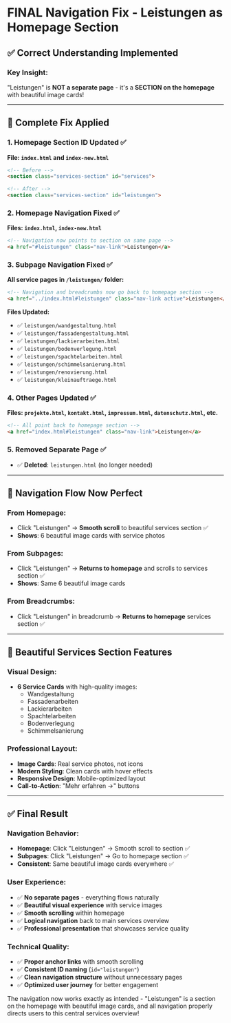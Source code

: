 # FINAL Navigation Fix - Leistungen as Homepage Section

## ✅ **Correct Understanding Implemented**

### **Key Insight:**
"Leistungen" is **NOT a separate page** - it's a **SECTION on the homepage** with beautiful image cards!

---

## 🔧 **Complete Fix Applied**

### **1. Homepage Section ID Updated** ✅
**File: `index.html` and `index-new.html`**
```html
<!-- Before -->
<section class="services-section" id="services">

<!-- After -->
<section class="services-section" id="leistungen">
```

### **2. Homepage Navigation Fixed** ✅
**Files: `index.html`, `index-new.html`**
```html
<!-- Navigation now points to section on same page -->
<a href="#leistungen" class="nav-link">Leistungen</a>
```

### **3. Subpage Navigation Fixed** ✅
**All service pages in `/leistungen/` folder:**
```html
<!-- Navigation and breadcrumbs now go back to homepage section -->
<a href="../index.html#leistungen" class="nav-link active">Leistungen</a>
```

**Files Updated:**
- ✅ `leistungen/wandgestaltung.html`
- ✅ `leistungen/fassadengestaltung.html`
- ✅ `leistungen/lackierarbeiten.html`
- ✅ `leistungen/bodenverlegung.html`
- ✅ `leistungen/spachtelarbeiten.html`
- ✅ `leistungen/schimmelsanierung.html`
- ✅ `leistungen/renovierung.html`
- ✅ `leistungen/kleinauftraege.html`

### **4. Other Pages Updated** ✅
**Files: `projekte.html`, `kontakt.html`, `impressum.html`, `datenschutz.html`, etc.**
```html
<!-- All point back to homepage section -->
<a href="index.html#leistungen" class="nav-link">Leistungen</a>
```

### **5. Removed Separate Page** ✅
- ✅ **Deleted**: `leistungen.html` (no longer needed)

---

## 🎯 **Navigation Flow Now Perfect**

### **From Homepage:**
- Click "Leistungen" → **Smooth scroll** to beautiful services section ✅
- **Shows**: 6 beautiful image cards with service photos

### **From Subpages:**
- Click "Leistungen" → **Returns to homepage** and scrolls to services section ✅  
- **Shows**: Same 6 beautiful image cards

### **From Breadcrumbs:**
- Click "Leistungen" in breadcrumb → **Returns to homepage** services section ✅

---

## 🎨 **Beautiful Services Section Features**

### **Visual Design:**
- **6 Service Cards** with high-quality images:
  - Wandgestaltung
  - Fassadenarbeiten  
  - Lackierarbeiten
  - Spachtelarbeiten
  - Bodenverlegung
  - Schimmelsanierung

### **Professional Layout:**
- **Image Cards**: Real service photos, not icons
- **Modern Styling**: Clean cards with hover effects
- **Responsive Design**: Mobile-optimized layout
- **Call-to-Action**: "Mehr erfahren →" buttons

---

## ✅ **Final Result**

### **Navigation Behavior:**
- **Homepage**: Click "Leistungen" → Smooth scroll to section ✅
- **Subpages**: Click "Leistungen" → Go to homepage section ✅
- **Consistent**: Same beautiful image cards everywhere ✅

### **User Experience:**
- ✅ **No separate pages** - everything flows naturally
- ✅ **Beautiful visual experience** with service images
- ✅ **Smooth scrolling** within homepage
- ✅ **Logical navigation** back to main services overview
- ✅ **Professional presentation** that showcases service quality

### **Technical Quality:**
- ✅ **Proper anchor links** with smooth scrolling
- ✅ **Consistent ID naming** (`id="leistungen"`)
- ✅ **Clean navigation structure** without unnecessary pages
- ✅ **Optimized user journey** for better engagement

The navigation now works exactly as intended - "Leistungen" is a section on the homepage with beautiful image cards, and all navigation properly directs users to this central services overview!


